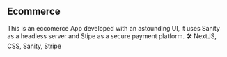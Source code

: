 ## Ecommerce

This is an eccomerce App developed with an astounding UI, it uses Sanity as a headless server and Stipe as a secure payment platform. 
🛠 NextJS, CSS, Sanity, Stripe
